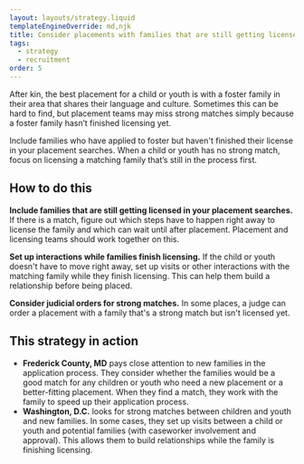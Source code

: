 ```yaml
---
layout: layouts/strategy.liquid
templateEngineOverride: md,njk
title: Consider placements with families that are still getting licensed
tags:
  - strategy
  - recruitment
order: 5
---
```

After kin, the best placement for a child or youth is with a foster family in their area that shares their language and culture. Sometimes this can be hard to find, but placement teams may miss strong matches simply because a foster family hasn’t finished licensing yet.

Include families who have applied to foster but haven't finished their license in your placement searches. When a child or youth has no strong match, focus on licensing a matching family that’s still in the process first.

## How to do this

**Include families that are still getting licensed in your placement searches.** If there is a match, figure out which steps have to happen right away to license the family and which can wait until after placement. Placement and licensing teams should work together on this.

**Set up interactions while families finish licensing.** If the child or youth doesn't have to move right away, set up visits or other interactions with the matching family while they finish licensing. This can help them build a relationship before being placed.

**Consider judicial orders for strong matches.** In some places, a judge can order a placement with a family that's a strong match but isn't licensed yet.

## This strategy in action

* **Frederick County, MD** pays close attention to new families in the application process. They consider whether the families would be a good match for any children or youth who need a new placement or a better-fitting placement. When they find a match, they work with the family to speed up their application process.  
* **Washington, D.C.** looks for strong matches between children and youth and new families. In some cases, they set up visits between a child or youth and potential families (with caseworker involvement and approval). This allows them to build relationships while the family is finishing licensing.
